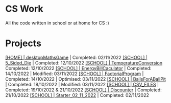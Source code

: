 # CS Work
All the code written in school or at home for CS :)

# Projects
[[HOME] | desktopMathsGame](./CompletedAtHome/desktopMathsGame/README.md) | Completed: 02/11/2022
[[SCHOOL] | 5_Sided_Die](./CompletedInSchool/5_Sided_Die/code.py) | Completed: 12/10/2022
[[SCHOOL] | TemperatureConversion](./CompletedInSchool/TemperatureConversion/code.py) Completed: 12/10/2022
[[SCHOOL] | EnergyBillCaculator](./CompletedInSchool/energyBillCalculator/code.py) | Completed: 14/10/2022 | Modified: 03/11/2022
[[SCHOOL] | FactorialProgram](./CompletedInSchool/factorials/code.py) | Completed: 14/10/2022 | Optimised: 03/11/2022
[[SCHOOL] | BallsForABallPit](./CompletedInSchool/ballsForABallPit/code.py) | Completed: 18/10/2022 | Modified: 03/11/2022
[[SCHOOL] | CSV_FILES](./CompletedInSchool/CSV_Files) | Completed: 19/10/2022 & 21/10/2022
[[SCHOOL] | Discounter](./CompletedInSchool/Discounter/code.py) | Completed: 21/10/2022
[[SCHOOL] | Starter_02_11_2022](./CompletedInSchool/Starter_02_11_2022/code.py) | Completed: 02/11/2022
